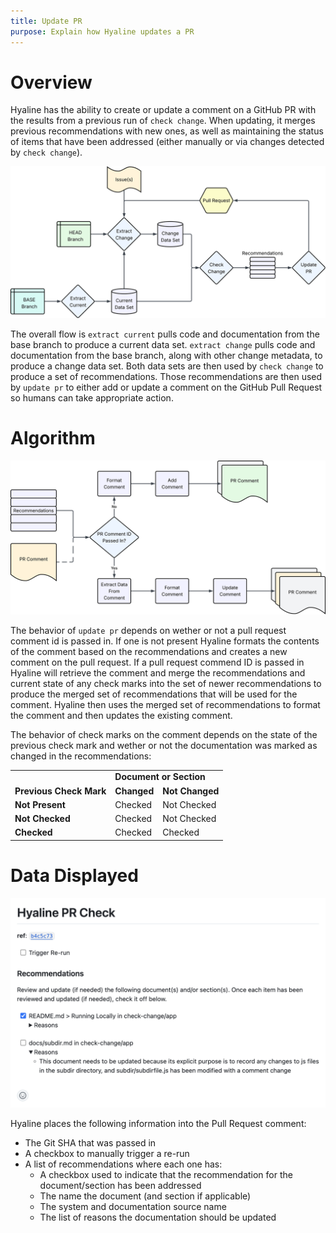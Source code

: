 ```yaml
---
title: Update PR
purpose: Explain how Hyaline updates a PR
---
```

# Overview
Hyaline has the ability to create or update a comment on a GitHub PR with the results from a previous run of `check change`. When updating, it merges previous recommendations with new ones, as well as maintaining the status of items that have been addressed (either manually or via changes detected by `check change`).

![Overview](_img/update-pr-overview.svg)

The overall flow is `extract current` pulls code and documentation from the base branch to produce a current data set. `extract change` pulls code and documentation from the base branch, along with other change metadata, to produce a change data set. Both data sets are then used by `check change` to produce a set of recommendations. Those recommendations are then used by `update pr` to either add or update a comment on the GitHub Pull Request so humans can take appropriate action.

# Algorithm
![Algorithm](_img/update-pr-algorithm.svg)

The behavior of `update pr` depends on wether or not a pull request comment id is passed in. If one is not present Hyaline formats the contents of the comment based on the recommendations and creates a new comment on the pull request. If a pull request commend ID is passed in Hyaline will retrieve the comment and merge the recommendations and current state of any check marks into the set of newer recommendations to produce the merged set of recommendations that will be used for the comment. Hyaline then uses the merged set of recommendations to format the comment and then updates the existing comment.

The behavior of check marks on the comment depends on the state of the previous check mark and wether or not the documentation was marked as changed in the recommendations:

<table>
  <tr>
    <td></td>
    <td colspan="2"><b>Document or Section</b></td>
  </tr>
  <tr>
    <td><b>Previous Check Mark</b></td>
    <td><b>Changed</b></td>
    <td><b>Not Changed</b></td>
  </tr>
  <tr>
    <td><b>Not Present</b></td>
    <td>Checked</td>
    <td>Not Checked</td>
  </tr>
  <tr>
    <td><b>Not Checked</b></td>
    <td>Checked</td>
    <td>Not Checked</td>
  </tr>
  <tr>
    <td><b>Checked</b></td>
    <td>Checked</td>
    <td>Checked</td>
  </tr>
</table>

# Data Displayed
![Screenshot](_img/update-pr-screenshot.png)

Hyaline places the following information into the Pull Request comment:

* The Git SHA that was passed in
* A checkbox to manually trigger a re-run
* A list of recommendations where each one has:
  * A checkbox used to indicate that the recommendation for the document/section has been addressed
  * The name the document (and section if applicable)
  * The system and documentation source name
  * The list of reasons the documentation should be updated